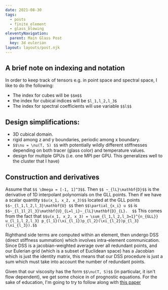```yaml
---
date: 2021-08-30
tags:
  - posts
  - finite_element
  - glass_blowing
eleventyNavigation:
  parent: Main Glass Post
  key: 3d eulerian
layout: layouts/post.njk
---
```


## A brief note on indexing and notation
In order to keep track of tensors e.g. in point space and spectral space, I like to do the following:
* The index for cubes will be `$$m$$`
* the index for cubical indices will be `$l_1,l_2,l_3$`
* The index for spectral coefficients will use variable `$$l$$`

## Design simplifications:
* 3D cubical domain.
* rigid among z and y boundaries, periodic among x boundary.
* `$$\nu = \nu(T, S) $$` with potentially wildly different stiffnesses depending on both tracer (glass color)
and temperature values.
* design for multiple GPUs (i.e. one MPI per GPU. This generalizes well to the cluster that I have)


## Construction and derivatives
Assume that `$$ \Omega = [-1, 1]^3$$`. Then `$$ ~_{lL}\mathbf{D}$$` is the derivative of 1D interpolant polynomials
on the GLL points. Then if we have a scalar quantity `$$u(x_1, x_2, x_3)$$` located at the GLL points `$$~_{l_1,l_2,l_3}\mathbf{U} $$` 
then `$$\partial_{x_i} u $$` is `$$~_{l_1l_2l_3}\mathbf{U}_{L=l_i}~_{lL}\mathbf{D}_{L}.  $$` This comes from the fact that 
`$$u(x_1, x_2, x_3) = \sum_{l_1,l_2,l_3=1}^{n_{GLL}} u_{l_1,l_2,l_3} p_{l_1}(\xi_{l_1})p_{l_2}(\xi_{l_2})p_{l_3}(\xi_{l_3}).$$`


Righthand side terms are computed within an element, then undergo DSS (direct stiffness summation) which involves intra-element communication. 
Since DSS is a jacobian-weighted average over all redundant points, and our Eulerian grid (which is a subset of Euclidean space) has
a Jacobian which is just the identity matrix, this means that our DSS procedure is just a sum which must take into account the number of redundant points.

Given that our viscosity has the form `$$\nu(T, S)$$` (in particular, it isn't flow dependent), we get some choice in
of prognostic equations. For the sake of education, I'm going to try to follow along with [this paper](https://drive.google.com/file/d/1hJajromVP15F-Ft_9g4fG_P6F2da2IP4/view?usp=sharing)
